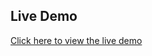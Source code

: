  ## Live Demo
[Click here to view the live demo](https://dsch-web-dev-projects.vercel.app/linkedinprofileqrcard/index.html)